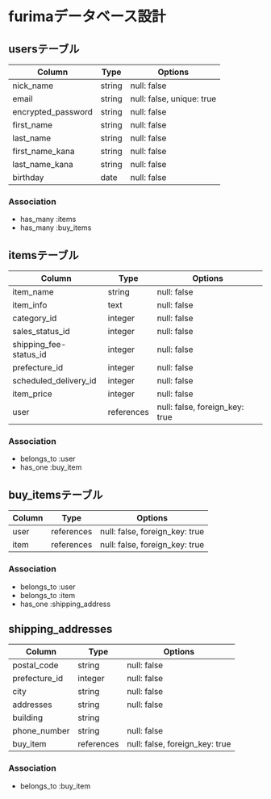 # furimaデータベース設計

## usersテーブル

| Column                | Type    | Options                   |
| --------------------- | ------- | ------------------------  |
| nick_name             | string  | null: false               |
| email                 | string  | null: false, unique: true |
| encrypted_password    | string  | null: false               |
| first_name            | string  | null: false               |
| last_name             | string  | null: false               |
| first_name_kana       | string  | null: false               |
| last_name_kana        | string  | null: false               |
| birthday              | date    | null: false               |
 
### Association

- has_many :items
- has_many :buy_items


## itemsテーブル

| Column                 | Type       | Options                         |
| ---------------------- | ---------- | ------------------------------- |
| item_name              | string     | null: false                     |
| item_info              | text       | null: false                     |
| category_id            | integer    | null: false                     |
| sales_status_id        | integer    | null: false                     |
| shipping_fee-status_id | integer    | null: false                     |
| prefecture_id          | integer    | null: false                     |
| scheduled_delivery_id  | integer    | null: false                     |
| item_price             | integer    | null: false                     |
| user                   | references | null: false, foreign_key: true  |

### Association

- belongs_to :user
- has_one    :buy_item


## buy_itemsテーブル

| Column | Type       | Options                        |
| ------ | ---------- | ------------------------------ |
| user   | references | null: false, foreign_key: true |
| item   | references | null: false, foreign_key: true |

### Association

- belongs_to :user
- belongs_to :item
- has_one    :shipping_address


## shipping_addresses

| Column        | Type       | Options                        |
| ------------- | ---------- | ------------------------------ |
| postal_code   | string     | null: false                    |
| prefecture_id | integer    | null: false                    |
| city          | string     | null: false                    |
| addresses     | string     | null: false                    | 
| building      | string     |                                | 
| phone_number  | string     | null: false                    |
| buy_item      | references | null: false, foreign_key: true |

### Association

- belongs_to :buy_item